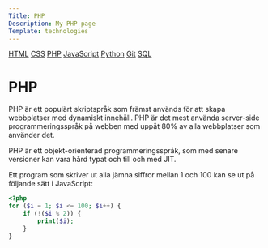 ```yaml
---
Title: PHP
Description: My PHP page
Template: technologies
---
```


<div class="single-technologies">


<div class="tech-navigation" markdown="1">

[HTML](html)
[CSS](css)
[PHP](php)
[JavaScript](javascript)
[Python](python)
[Git](git)
[SQL](sqlite)


</div>


<div class="single-tech single-php" markdown="1"> 


# PHP

PHP är ett populärt skriptspråk som främst används för att skapa webbplatser med dynamiskt innehåll. PHP är det mest använda server-side programmeringsspråk på webben med uppåt 80% av alla webbplatser som använder det.

PHP är ett objekt-orienterad programmeringsspråk, som med senare versioner kan vara hård typat och till och med JIT.

Ett program som skriver ut alla jämna siffror mellan 1 och 100 kan se ut på följande sätt i JavaScript:

```php
<?php
for ($i = 1; $i <= 100; $i++) {
    if (!($i % 2)) {
        print($i);
    }
}
```

</div>
</div>
